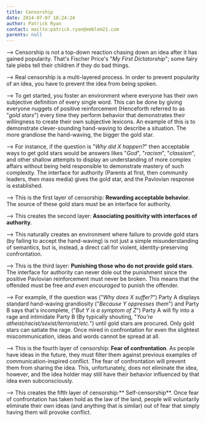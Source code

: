```yaml
---
title: Censorship
date: 2014-07-07 18:24:24
author: Patrick Ryan
contact: mailto:patrick.ryan@emblem21.com
parents: null
---
```


--> Censorship is not a top-down reaction chasing down an idea after it has gained popularity. That's Fischer Price's "_My First Dictatorship_"; some fairy tale plebs tell their children if they do bad things.

--> Real censorship is a multi-layered process. In order to prevent popularity of an idea, you have to prevent the idea from being spoken.

--> To get started, you foster an environment where everyone has their own subjective definition of every single word. This can be done by giving everyone nuggets of positive reinforcement (Henceforth referred to as "_gold stars_") every time they perform behavior that demonstrates their willingness to create their own subjective lexicons. An example of this is to demonstrate clever-sounding hand-waving to describe a situation. The more grandiose the hand-waving, the bigger the gold star.

--> For instance, if the question is "_Why did X happen?_" then acceptable ways to get gold stars would be answers likes "_God_", "_racism_", "_classism_", and other shallow attempts to display an understanding of more complex affairs without being held responsible to demonstrate mastery of such complexity. The interface for authority (Parents at first, then community leaders, then mass media) gives the gold star, and the Pavlovian response is established.

--> This is the first layer of censorship: **Rewarding acceptable behavior**. The source of these gold stars must be an interface for authority.

--> This creates the second layer: **Associating positivity with interfaces of authority**.

--> This naturally creates an environment where failure to provide gold stars (by failing to accept the hand-waving) is not just a simple misunderstanding of semantics, but is, instead, a direct call for violent, identity-preserving confrontation.

--> This is the third layer: **Punishing those who do not provide gold stars**. The interface for authority can never dole out the punishment since the positive Pavlovian reinforcement must never be broken. This means that the offended must be free _and even encouraged_ to punish the offender.

--> For example, if the question was ("_Why does X suffer?_") Party A displays standard hand-waving grandiosity ("_Because Y oppresses them_") and Party B says that's incomplete, ("_But Y is a symptom of Z_") Party A will fly into a rage and intimidate Party B (By typically shouting, "_You're atheist/racist/sexist/terrorist/etc._") until gold stars are procured. Only gold stars can satiate the rage. Once mired in confrontation for even the slightest miscommunication, ideas and words cannot be spread at all.

--> This is the fourth layer of censorship: **Fear of confrontation**. As people have ideas in the future, they must filter them against previous examples of communication-inspired conflict. The fear of confrontation will prevent them from sharing the idea. This, unfortunately, does not eliminate the idea, however, and the idea holder may still have their behavior influenced by that idea even subconsciously.

--> This creates the fifth layer of censorship:** Self-censorship**. Once fear of confrontation has taken hold as the law of the land, people will voluntarily eliminate their own ideas (and anything that is similar) out of fear that simply having them will provoke conflict.